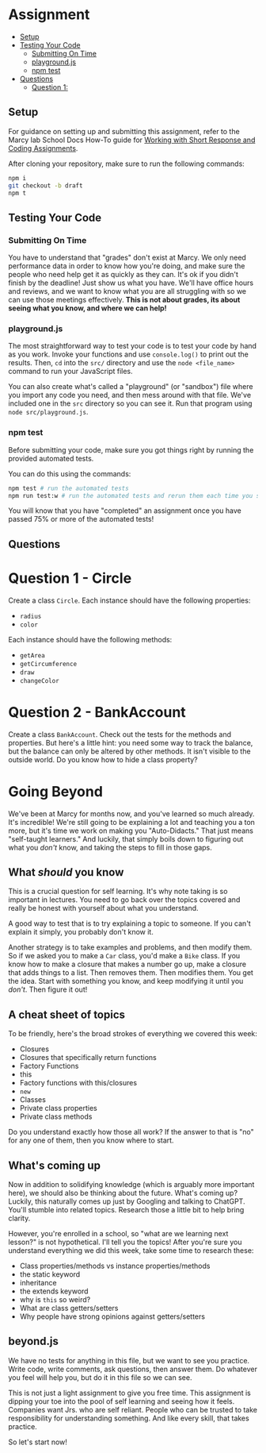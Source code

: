 # Assignment

- [Setup](#setup)
- [Testing Your Code](#testing-your-code)
  - [Submitting On Time](#submitting-on-time)
  - [playground.js](#playgroundjs)
  - [npm test](#npm-test)
- [Questions](#questions)
  - [Question 1:](#question-1)

## Setup

For guidance on setting up and submitting this assignment, refer to the Marcy lab School Docs How-To guide for [Working with Short Response and Coding Assignments](https://marcylabschool.gitbook.io/marcy-lab-school-docs/fullstack-curriculum/how-tos/working-with-assignments#how-to-work-on-assignments).

After cloning your repository, make sure to run the following commands:

```sh
npm i
git checkout -b draft
npm t
```

## Testing Your Code

### Submitting On Time

You have to understand that "grades" don't exist at Marcy. We only need performance data in order to know how you're doing, and make sure the people who need help get it as quickly as they can. It's ok if you didn't finish by the deadline! Just show us what you have. We'll have office hours and reviews, and we want to know what you are all struggling with so we can use those meetings effectively. **This is not about grades, its about seeing what you know, and where we can help!**

### playground.js

The most straightforward way to test your code is to test your code by hand as you work. Invoke your functions and use `console.log()` to print out the results. Then, `cd` into the `src/` directory and use the `node <file_name>` command to run your JavaScript files. 

You can also create what's called a "playground" (or "sandbox") file where you import any code you need, and then mess around with that file. We've included one in the `src` directory so you can see it. Run that program using `node src/playground.js`.

### npm test

Before submitting your code, make sure you got things right by running the provided automated tests.

You can do this using the commands:

```sh
npm test # run the automated tests
npm run test:w # run the automated tests and rerun them each time you save a change
```

You will know that you have "completed" an assignment once you have passed 75% or more of the automated tests!

## Questions

# Question 1 - Circle

Create a class `Circle`. Each instance should have the following properties:
- `radius`
- `color`

Each instance should have the following methods:
- `getArea`
- `getCircumference`
- `draw`
- `changeColor`

# Question 2 - BankAccount
Create a class `BankAccount`. Check out the tests for the methods and properties. But here's a little hint: you need some way to track the balance, but the balance can only be altered by other methods. It isn't visible to the outside world. Do you know how to hide a class property?


# Going Beyond
We've been at Marcy for months now, and you've learned so much already. It's incredible! We're still going to be explaining a lot and teaching you a ton more, but it's time we work on making you "Auto-Didacts." That just means "self-taught learners." And luckily, that simply boils down to figuring out what you *don't* know, and taking the steps to fill in those gaps.

## What *should* you know
This is a crucial question for self learning. It's why note taking is so important in lectures. You need to go back over the topics covered and really be honest with yourself about what you understand.

A good way to test that is to try explaining a topic to someone. If you can't explain it simply, you probably don't know it.

Another strategy is to take examples and problems, and then modify them. So if we asked you to make a `Car` class, you'd make a `Bike` class. If you know how to make a closure that makes a number go up, make a closure that adds things to a list. Then removes them. Then modifies them. You get the idea. Start with something you know, and keep modifying it until you *don't*. Then figure it out!

## A cheat sheet of topics
To be friendly, here's the broad strokes of everything we covered this week:
- Closures
- Closures that specifically return functions
- Factory Functions
- this
- Factory functions with this/closures
- `new`
- Classes
- Private class properties
- Private class methods

Do you understand exactly how those all work? If the answer to that is "no" for any one of them, then you know where to start.

## What's coming up
Now in addition to solidifying knowledge (which is arguably more important here), we should also be thinking about the future. What's coming up? Luckily, this naturally comes up just by Googling and talking to ChatGPT. You'll stumble into related topics. Research those a little bit to help bring clarity.

However, you're enrolled in a school, so "what are we learning next lesson?" is not hypothetical. I'll tell you the topics! After you're sure you understand everything we did this week, take some time to research these:

- Class properties/methods vs instance properties/methods
- the static keyword
- inheritance
- the extends keyword
- why is `this` so weird?
- What are class getters/setters
- Why people have strong opinions against getters/setters

## beyond.js
We have no tests for anything in this file, but we want to see you practice. Write code, write comments, ask questions, then answer them. Do whatever you feel will help you, but do it in this file so we can see.

This is not just a light assignment to give you free time. This assignment is dipping your toe into the pool of self learning and seeing how it feels. Companies want Jrs. who are self reliant. People who can be trusted to take responsibility for understanding something. And like every skill, that takes practice.

So let's start now!
